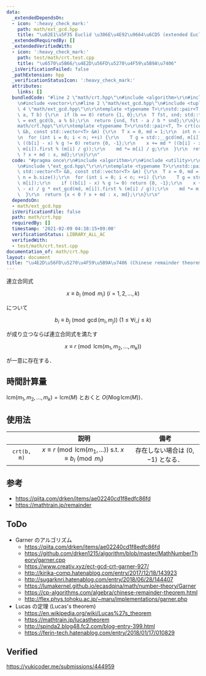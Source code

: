 ```yaml
---
data:
  _extendedDependsOn:
  - icon: ':heavy_check_mark:'
    path: math/ext_gcd.hpp
    title: "\u62E1\u5F35 Euclid \u306E\u4E92\u9664\u6CD5 (extended Euclidean algorithm)"
  _extendedRequiredBy: []
  _extendedVerifiedWith:
  - icon: ':heavy_check_mark:'
    path: test/math/crt.test.cpp
    title: "\u6570\u5B66/\u4E2D\u56FD\u5270\u4F59\u5B9A\u7406"
  _isVerificationFailed: false
  _pathExtension: hpp
  _verificationStatusIcon: ':heavy_check_mark:'
  attributes:
    links: []
  bundledCode: "#line 2 \"math/crt.hpp\"\n#include <algorithm>\r\n#include <utility>\r\
    \n#include <vector>\r\n#line 2 \"math/ext_gcd.hpp\"\n#include <tuple>\r\n#line\
    \ 4 \"math/ext_gcd.hpp\"\n\r\ntemplate <typename T>\r\nstd::pair<T, T> ext_gcd(T\
    \ a, T b) {\r\n  if (b == 0) return {1, 0};\r\n  T fst, snd; std::tie(fst, snd)\
    \ = ext_gcd(b, a % b);\r\n  return {snd, fst - a / b * snd};\r\n}\r\n#line 6 \"\
    math/crt.hpp\"\n\r\ntemplate <typename T>\r\nstd::pair<T, T> crt(const std::vector<T>\
    \ &b, const std::vector<T> &m) {\r\n  T x = 0, md = 1;\r\n  int n = b.size();\r\
    \n  for (int i = 0; i < n; ++i) {\r\n    T g = std::__gcd(md, m[i]);\r\n    if\
    \ ((b[i] - x) % g != 0) return {0, -1};\r\n    x += md * ((b[i] - x) / g * ext_gcd(md,\
    \ m[i]).first % (m[i] / g));\r\n    md *= m[i] / g;\r\n  }\r\n  return {x < 0\
    \ ? x + md : x, md};\r\n}\r\n"
  code: "#pragma once\r\n#include <algorithm>\r\n#include <utility>\r\n#include <vector>\r\
    \n#include \"ext_gcd.hpp\"\r\n\r\ntemplate <typename T>\r\nstd::pair<T, T> crt(const\
    \ std::vector<T> &b, const std::vector<T> &m) {\r\n  T x = 0, md = 1;\r\n  int\
    \ n = b.size();\r\n  for (int i = 0; i < n; ++i) {\r\n    T g = std::__gcd(md,\
    \ m[i]);\r\n    if ((b[i] - x) % g != 0) return {0, -1};\r\n    x += md * ((b[i]\
    \ - x) / g * ext_gcd(md, m[i]).first % (m[i] / g));\r\n    md *= m[i] / g;\r\n\
    \  }\r\n  return {x < 0 ? x + md : x, md};\r\n}\r\n"
  dependsOn:
  - math/ext_gcd.hpp
  isVerificationFile: false
  path: math/crt.hpp
  requiredBy: []
  timestamp: '2021-02-09 04:38:15+09:00'
  verificationStatus: LIBRARY_ALL_AC
  verifiedWith:
  - test/math/crt.test.cpp
documentation_of: math/crt.hpp
layout: document
title: "\u4E2D\u56FD\u5270\u4F59\u5B9A\u7406 (Chinese remainder theorem)"
---
```


連立合同式

$$x \equiv b_i \pmod{m_i} \ (i = 1, 2,\ldots, k)$$

について

$$b_i \equiv b_j \pmod{\gcd(m_i, m_j)} \ (1 \leq \forall i, j \leq k)$$

が成り立つならば連立合同式を満たす

$$x \equiv r \pmod{\mathrm{lcm}(m_1, m_2,..., m_k)}$$

が一意に存在する．


## 時間計算量

$\mathrm{lcm}(m_1, m_2,..., m_k) = \mathrm{lcm}(M)$ とおくと $O(N \log{\mathrm{lcm}(M)})$．


## 使用法

||説明|備考|
|:--:|:--:|:--:|
|`crt(b, m)`|$x \equiv r \pmod{\mathrm{lcm}(m_1,...)} \text{ s.t. } x \equiv b_i \pmod{m_i}$|存在しない場合は $(0, -1)$ となる．|


## 参考

- https://qiita.com/drken/items/ae02240cd1f8edfc86fd
- https://mathtrain.jp/remainder


## ToDo

- Garner のアルゴリズム
  - https://qiita.com/drken/items/ae02240cd1f8edfc86fd
  - https://github.com/drken1215/algorithm/blob/master/MathNumberTheory/garner.cpp
  - https://www.creativ.xyz/ect-gcd-crt-garner-927/
  - http://kirika-comp.hatenablog.com/entry/2017/12/18/143923
  - http://sugarknri.hatenablog.com/entry/2018/06/28/144407
  - https://lumakernel.github.io/ecasdqina/math/number-theory/Garner
  - https://cp-algorithms.com/algebra/chinese-remainder-theorem.html
  - http://flex.phys.tohoku.ac.jp/~maru/implementations/garner.php
- Lucas の定理 (Lucas's theorem)
  - https://en.wikipedia.org/wiki/Lucas%27s_theorem
  - https://mathtrain.jp/lucastheorem
  - http://spinda2.blog48.fc2.com/blog-entry-399.html
  - https://ferin-tech.hatenablog.com/entry/2018/01/17/010829


## Verified

https://yukicoder.me/submissions/444959
